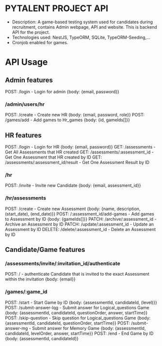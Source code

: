 # PYTALENT PROJECT API

- Description: A game-based testing system used for candidates during recruitment, contains Admin webpage, API and website. This is backend API for the project.
- Technologies used: NestJS, TypeORM, SQLite, TypeORM-Seeding,...
- Cronjob enabled for games.

# API Usage

## Admin features

POST: /login - Login for admin {body: {email, password}}

### /admin/users/hr

POST: /create - Create new HR {body: {email, password, role}}
POST: /games/add - Add games to Hr_games {body: {id, gameIds[]}}

## HR features

POST: /login - Login for HR {body: {email, password}}
GET: /assessments - Get All Assessments that HR created
GET: /assessments/:assessment_id - Get One Assessment that HR created by ID
GET: /assessments/:assessment_id/result - Get One Assessment Result by ID

### /hr

POST: /invite - Invite new Candidate {body: {email, assessment_id}}

### /hr/assessments

POST: /create - Create new Assessment {body: {name, description, (start_date), (end_date)}}
POST: /:assessment_id/add-games - Add games to Assessment by ID {body: {gameIds[]}}
PATCH: /archive/:assessment_id - Archive an Assessment by ID
PATCH: /update/:assessment_id - Update an Assessment by ID
DELETE: /delete/:assessment_id - Delete an Assessment by ID

## Candidate/Game features

### /assessments/invite/:invitation_id/authenticate

POST: / - authenticate Candidate that is invited to the exact Assessment within the invitation {body: {email}}

### /games/:game_id

POST: /start - Start Game by ID {body: {assessmentId, candidateId, (level)}}
POST: /submit-answer-lqg - Submit answer for Logical_questions Game {body: {assessmentId, candidateId, questionOrder, answer, startTime}}
POST: /skip-question - Skip question for Logical_questions Game {body: {assessmentId, candidateId, questionOrder, startTime}}
POST: /submit-answer-mg - Submit answer for Memory Game {body: {assessmentId, candidateId, levelOrder, answer, startTime}}
POST: /end - End Game by ID {body: {assessmentId, candidateId}}
